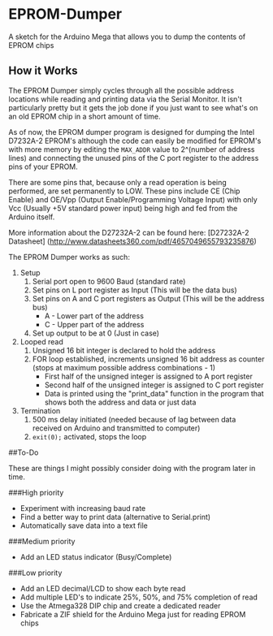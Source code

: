 # EPROM-Dumper
A sketch for the Arduino Mega that allows you to dump the contents of EPROM chips


## How it Works

The EPROM Dumper simply cycles through all the possible address locations while reading and printing data via the Serial Monitor. It isn't particularly pretty but it gets the job done if you just want to see what's on an old EPROM chip in a short amount of time.

As of now, the EPROM dumper program is designed for dumping the Intel D7232A-2 EPROM's although the code can easily be modified for EPROM's with more memory by editing the `MAX_ADDR` value to 2^(number of address lines) and connecting the unused pins of the C port register to the address pins of your EPROM. 

There are some pins that, because only a read operation is being performed, are set permanently to LOW. These pins include CE (Chip Enable) and OE/Vpp (Output Enable/Programming Voltage Input) with only Vcc (Usually +5V standard power input) being high and fed from the Arduino itself. 

More information about the D27232A-2 can be found here: [D27232A-2 Datasheet] (http://www.datasheets360.com/pdf/4657049655793235876)

The EPROM Dumper works as such:

1. Setup
   1. Serial port open to 9600 Baud (standard rate)
   2. Set pins on L port register as Input (This will be the data bus)
   3. Set pins on A and C port registers as Output (This will be the address bus)
      * A - Lower part of the address
      * C - Upper part of the address
   4. Set up output to be at 0 (Just in case)
2. Looped read
   1. Unsigned 16 bit integer is declared to hold the address
   2. FOR loop established, increments unsigned 16 bit address as counter (stops at maximum possible address combinations - 1)
       * First half of the unsigned integer is assigned to A port register
       * Second half of the unsigned integer is assigned to C port register
       * Data is printed using the "print_data" function in the program that shows both the address and data or just data
3. Termination
   1. 500 ms delay initiated (needed because of lag between data received on Arduino and transmitted to computer)
   2. `exit(0);` activated, stops the loop
   
##To-Do

These are things I might possibly consider doing with the program later in time. 

###High priority
* Experiment with increasing baud rate
* Find a better way to print data (alternative to Serial.print)
* Automatically save data into a text file

###Medium priority
* Add an LED status indicator (Busy/Complete)

###Low priority
* Add an LED decimal/LCD to show each byte read
* Add multiple LED's to indicate 25%, 50%, and 75% completion of read
* Use the Atmega328 DIP chip and create a dedicated reader
* Fabricate a ZIF shield for the Arduino Mega just for reading EPROM chips

      
